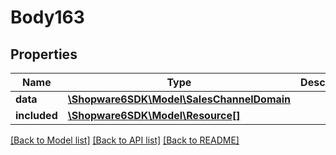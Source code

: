 # Body163

## Properties
Name | Type | Description | Notes
------------ | ------------- | ------------- | -------------
**data** | [**\Shopware6SDK\Model\SalesChannelDomain**](SalesChannelDomain.md) |  | [optional] 
**included** | [**\Shopware6SDK\Model\Resource[]**](Resource.md) |  | [optional] 

[[Back to Model list]](../../README.md#documentation-for-models) [[Back to API list]](../../README.md#documentation-for-api-endpoints) [[Back to README]](../../README.md)

